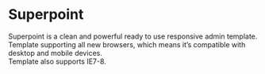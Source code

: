 # Superpoint

Superpoint is a clean and powerful ready to use responsive admin template.  
Template supporting all new browsers, which means it’s compatible with desktop and mobile devices.  
Template also supports IE7-8.